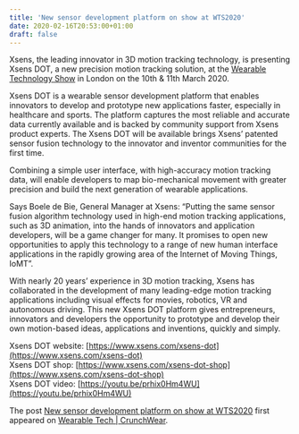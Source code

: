 ```yaml
---
title: 'New sensor development platform on show at WTS2020'
date: 2020-02-16T20:53:00+01:00
draft: false
---
```


Xsens, the leading innovator in 3D motion tracking technology, is presenting Xsens DOT, a new precision motion tracking solution, at the [Wearable Technology Show](http://www.wearabletechnologyshow.net) in London on the 10th & 11th March 2020.

Xsens DOT is a wearable sensor development platform that enables innovators to develop and prototype new applications faster, especially in healthcare and sports. The platform captures the most reliable and accurate data currently available and is backed by community support from Xsens product experts. The Xsens DOT will be available brings Xsens’ patented sensor fusion technology to the innovator and inventor communities for the first time.

Combining a simple user interface, with high-accuracy motion tracking data, will enable developers to map bio-mechanical movement with greater precision and build the next generation of wearable applications.

Says Boele de Bie, General Manager at Xsens: “Putting the same sensor fusion algorithm technology used in high-end motion tracking applications, such as 3D animation, into the hands of innovators and application developers, will be a game changer for many. It promises to open new opportunities to apply this technology to a range of new human interface applications in the rapidly growing area of the Internet of Moving Things, IoMT”.

With nearly 20 years’ experience in 3D motion tracking, Xsens has collaborated in the development of many leading-edge motion tracking applications including visual effects for movies, robotics, VR and autonomous driving. This new Xsens DOT platform gives entrepreneurs, innovators and developers the opportunity to prototype and develop their own motion-based ideas, applications and inventions, quickly and simply.

Xsens DOT website: [https://www.xsens.com/xsens-dot](https://www.xsens.com/xsens-dot)  
Xsens DOT shop: [https://www.xsens.com/xsens-dot-shop](https://www.xsens.com/xsens-dot-shop)  
Xsens DOT video: [https://youtu.be/prhix0Hm4WU](https://youtu.be/prhix0Hm4WU)

The post [New sensor development platform on show at WTS2020](https://crunchwear.com/new-sensor-development-platform-on-show-at-wts2020/) first appeared on [Wearable Tech | CrunchWear](https://crunchwear.com).